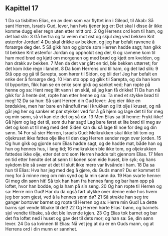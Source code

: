 ## Kapittel 17

1 Da sa tisbitten Elias, en av dem som var flyttet inn i Gilead, til Akab: Så sant Herren, Israels Gud, lever, han hvis tjener jeg er: Det skal i disse år ikke komme dugg eller regn uten etter mitt ord.
2 Og Herrens ord kom til ham, og det lød slik:
3 Gå herfra og ta veien mot øst og skjul deg ved bekken Krit østenfor Jordan!
4 Du skal drikke av bekken, og jeg har befalt ravnene å forsørge deg der.
5 Så gikk han og gjorde som Herren hadde sagt; han gikk til bekken Krit østenfor Jordan og oppholdt seg der,
6 og ravnene kom til ham med brød og kjøtt om morgenen og med brød og kjøtt om kvelden, og han drakk av bekken.
7 Men da det var gått en tid, ble bekken uttørret; for det kom ikke regn i landet.
8 Da kom Herrens ord til ham, og det lød slik:
9 Stå opp og gå til Sarepta, som hører til Sidon, og bli der! Jeg har befalt en enke der å forsørge deg.
10 Han sto opp og gikk til Sarepta, og da han kom til byporten, fikk han se en enke som gikk og sanket ved; han ropte på henne og sa: Hent meg litt vann i en skål, så jeg kan få drikke!
11 Da hun nå gikk for å hente det, ropte han etter henne og sa: Ta med et stykke brød til meg!
12 Da sa hun: Så sant Herren din Gud lever: Jeg eier ikke en brødskive, men har bare en håndfull mel i krukken og litt olje i kruset, og nå går jeg her og sanker et par stykker ved for å gå hjem og lage det til for meg og min sønn, så vi kan ete det og så dø.
13 Men Elias sa til henne: Frykt ikke! Gå hjem og lag det til, som du har sagt! Lag bare først et lite brød til meg av det og kom ut til meg med det! Siden kan du så lage til noe for deg og din sønn.
14 For så sier Herren, Israels Gud: Melkrukken skal ikke bli tom og oljekruset ikke fattes olje like til den dag Herren sender regn over jorden.
15 Og hun gikk og gjorde som Elias hadde sagt, og de hadde mat, både han og hun og hennes hus, i lang tid;
16 melkrukken ble ikke tom, og oljekrukken fattedes ikke olje, etter det ord som Herren hadde talt gjennom Elias.
17 Men en tid etter hendte det at sønn til konen som eide huset, ble syk; og hans sykdom ble så svær at det til slutt ikke mere var livsånde i ham.
18 Da sa hun til Elias: Hva har jeg med deg å gjøre, du Guds mann? Du er kommet til meg for å minne meg om min synd og la min sønn dø.
19 Han svarte henne: Gi meg din sønn hit! Så tok han ham fra hennes fang og bar ham opp på loftet, hvor han bodde, og la ham på sin seng.
20 Og han ropte til Herren og sa: Herre min Gud! Har du da også ført ulykke over denne enke hos hvem jeg bor som gjest, ved å la hennes sønn dø?
21 Så strakte han seg tre ganger bortover barnet og ropte til Herren og sa: Herre min Gud! La dette barns sjel vende tilbake til det!
22 Og Herren hørte Elias' bønn, og barnets sjel vendte tilbake, så det ble levende igjen.
23 Og Elias tok barnet og bar det fra loftet ned i huset og gav det til dets mor; og han sa: Se, din sønn lever.
24 Da sa kvinnen til Elias: Nå vet jeg at du er en Guds mann, og at Herrens ord i din munn er sannhet.
